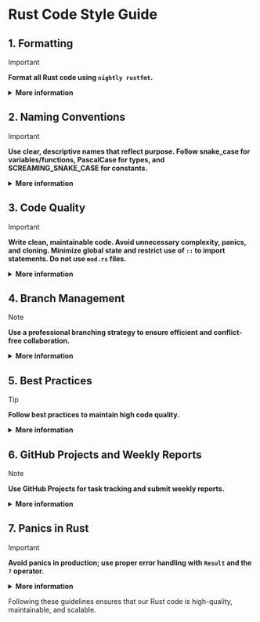 <h1>Rust Code Style Guide</h1>

<h2>1. Formatting</h2>

> [!IMPORTANT]
>
> <p>
>   <strong>Format all Rust code using <code>nightly rustfmt</code>.</strong>
> </p>
>
> <details>
> <summary><strong>More information</strong></summary>
>
> > 
> > <pre><code>cargo +nightly fmt</code></pre>
> >
> >
> > <details>
> > <summary><strong>Why is this important?</strong></summary>
> >
> > > <p>Consistent formatting enhances readability, reduces merge conflicts, and makes code reviews smoother. It ensures that every team member’s code adheres to a unified standard.</p>
> > >
> > > <details>
> > > <summary><strong>Examples &amp; Further Explanation</strong></summary>
> > >
> > > > <p>For instance, a well-formatted codebase allows new team members to quickly understand the project structure and logic. Automated formatting saves time and minimizes stylistic debates during code reviews.</p>
> > > </details>
> > 
> > </details>
> 
> </details>


<h2>2. Naming Conventions</h2>

> [!IMPORTANT]
>
> <p>
>   <strong>Use clear, descriptive names that reflect purpose. Follow snake_case for variables/functions, PascalCase for types, and SCREAMING_SNAKE_CASE for constants.</strong>
> </p>
>
> <details>
> <summary><strong>More information</strong></summary>
> 
> > - **Descriptive Names:**
> >   - <code>create_user_handler</code> – OK
> >   - <code>create_user_service</code> – OK
> >   - <code>create</code> – NO
> >   - <code>create_user</code> – NO
> >
> > - Follow Rust's <em>snake_case</em> for variables and functions.
> > - Use <em>PascalCase</em> for structs and enums (e.g., <code>TransactionStatus</code>).
> > - Constants should be in SCREAMING_SNAKE_CASE.
> >
> >
> > <details>
> > <summary><strong>Why Descriptive Naming?</strong></summary>
> > <p>
> >   Descriptive names reduce ambiguity, facilitate easier onboarding, and improve maintainability. Clear names make it evident what a function or variable does, avoiding misunderstandings and conflicts.
> > </p>
> > 
> > > <details>
> > > <summary><strong>Examples &amp; Further Explanation</strong></summary>
> > > <p>
> > >   For example, <code>create_user_handler</code> indicates that the function is responsible for handling user creation in a web context, whereas a generic name like <code>create</code> gives no context.
> > > </p>
> > > </details>
> > 
> > </details>
> 
> </details>


<h2>3. Code Quality</h2>

> [!IMPORTANT]
>
> <p>
>   <strong>Write clean, maintainable code. Avoid unnecessary complexity, panics, and cloning. Minimize global state and restrict use of <code>::</code> to import statements. Do not use <code>mod.rs</code> files.</strong>
> </p>
>
> <details>
> <summary><strong>More information</strong></summary>
> 
> > - Write clean and maintainable code.
> > - Avoid unnecessary complexity.
> > - **Avoid unnecessary <code>unwrap()</code> and <code>clone()</code>.**
> > - Minimize global state and side effects.
> > - Use <code>::</code> only in import statements.
> > - **Do not use <code>mod.rs</code> files.**
> >
> >
> > <details>
> > <summary><strong>Examples &amp; Further Explanation</strong></summary>
> > <p>
> >   Instead of writing <code>some_option.unwrap()</code>, prefer:
> > </p>
> > <pre><code>let value = some_option.ok_or("Expected a value, but found None")?;</code></pre>
> > <p>
> >   This propagates errors properly and avoids crashing the application. Similarly, favor organizing modules in separate <code>module_name.rs</code> files rather than using legacy <code>mod.rs</code> files, which simplifies project structure and improves module discoverability.
> > </p>
> > </details>
> 
> </details>


<h2>4. Branch Management</h2>

> [!NOTE]
>
> <p>
>   <strong>Use a professional branching strategy to ensure efficient and conflict-free collaboration.</strong>
> </p>
>
> <details>
> <summary><strong>More information</strong></summary>
> 
> > - **Check Existing Branches:** Review current active branches to work on the latest relevant code.
> > - **Clarify When in Doubt:** If unsure, confirm the correct branch via team chat or project guidelines to avoid conflicts.
> > - **Create a Descriptive Branch:** Name branches clearly, e.g., <code>feature/123-add-user-authentication</code> or <code>bugfix/456-fix-crash-on-login</code>.
> > - **Commit and Push Regularly:** Commit with clear messages and push frequently to back up work and keep the team informed.
> > - **Create a Pull Request (PR):** Open a PR from your branch with clear issue references to provide context for reviewers.
> > - **Clean Up After Merge:** Delete merged branches to maintain a tidy repository.
> > - **Minimize Excessive Communication:** Use clear branch names, detailed commits, and well-documented PRs to reduce the need for frequent ad hoc discussions.
> >
> >
> > <details>
> > <summary><strong>Real-World Example &amp; Further Explanation</strong></summary>
> > <p>
> >   For example, if you start work on a new feature, check existing branches to avoid duplicating work. If uncertain, ask in the team channel or check the project topic. Once confirmed, create a branch like <code>feature/123-add-user-authentication</code>, commit changes with detailed messages, and open a PR referencing the issue number. This method reduces unnecessary phone calls and streamlines collaboration.
> > </p>
> > </details>
> 
> </details>


<h2>5. Best Practices</h2>

> [!TIP]
>
> <p>
>   <strong>Follow best practices to maintain high code quality.</strong>
> </p>
>
> <details>
> <summary><strong>More information</strong></summary>
> 
> > - Use <code>cargo clippy</code> for linting.
> > - Handle errors gracefully using <code>Result</code> and <code>Option</code>.
> > - **Avoid unnecessary panics.**
> >
> >
> > <details>
> > <summary><strong>Examples &amp; Further Explanation</strong></summary>
> > <p>
> >   Instead of writing:
> > </p>
> > <pre><code>let value = some_option.unwrap();</code></pre>
> > <p>
> >   use:
> > </p>
> > <pre><code>let value = some_option.ok_or("Expected a value, but found None")?;</code></pre>
> > <p>
> >   This pattern ensures errors are propagated and handled appropriately, increasing the robustness of your application.
> > </p>
> > </details>
> 
> </details>


<h2>6. GitHub Projects and Weekly Reports</h2>

> [!NOTE]
>
> <p>
>   <strong>Use GitHub Projects for task tracking and submit weekly reports.</strong>
> </p>
>
> <details>
> <summary><strong>More information</strong></summary>
> 
> > - Use GitHub Projects to track tasks and milestones.
> > - Each task must have a clear description, priority, and assignee.
> > - Weekly reports must be submitted between Friday and Sunday.<br>
> >   <a href="https://docs.google.com/forms/d/e/1FAIpQLScZOcUixej1cyRtmf1CC264Ylfk7tRHIGu-7Xq-9-X9TkfkxQ/viewform">Send weekly report</a>
> > - The report should include completed tasks, ongoing work, and blockers.
> >
> >
> > <details>
> > <summary><strong>Why This Matters</strong></summary>
> > <p>
> >   Structured task tracking via GitHub Projects provides clarity and accountability. Regular weekly reports help identify progress and blockers early, facilitating better planning and resource allocation.
> > </p>
> > </details>
> 
> </details>


<h2>7. Panics in Rust</h2>

> [!IMPORTANT]
>
> <p>
>   <strong>Avoid panics in production; use proper error handling with <code>Result</code> and the <code>?</code> operator.</strong>
> </p>
>
> <details>
> <summary><strong>More information</strong></summary>
> 
> > - **Avoid panics in production code.**
> > - **Discouraged:** Avoid using <code>unwrap()</code> and <code>expect()</code> unless absolutely certain that an error cannot occur.
> > - **Preferred:** Use proper error handling with <code>Result</code> and the <code>?</code> operator.
> >
> >
> > <details>
> > <summary><strong>Examples &amp; Further Explanation</strong></summary>
> > <p>
> >   For example, instead of:
> > </p>
> > <pre><code>let config = Config::from_file("config.toml").unwrap();</code></pre>
> > <p>
> >   use:
> > </p>
> > <pre><code>let config = Config::from_file("config.toml")
> >   .map_err(|e| format!("Failed to load config: {}", e))?;
> > </code></pre>
> > <p>
> >   This approach logs detailed error messages and gracefully propagates errors up the call stack, leading to a more robust and maintainable system.
> > </p>
> > </details>
> 
> </details>

<p>
  Following these guidelines ensures that our Rust code is high-quality, maintainable, and scalable.
</p>
